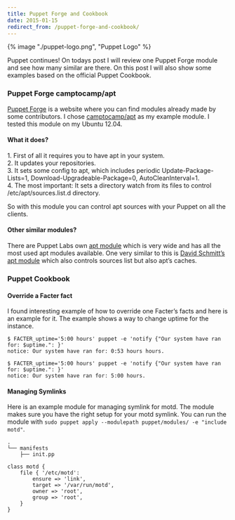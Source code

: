 ```yaml
---
title: Puppet Forge and Cookbook
date: 2015-01-15
redirect_from: /puppet-forge-and-cookbook/
---
```


{% image "./puppet-logo.png", "Puppet Logo" %}

Puppet continues! On todays post I will review one Puppet Forge module and see how many similar are there. On this post I will also show some examples based on the official Puppet Cookbook.  

### Puppet Forge camptocamp/apt

[Puppet Forge](http://forge.puppetlabs.com/) is a website where you can find modules already made by some contributors. I chose [camptocamp/apt](http://forge.puppetlabs.com/camptocamp/apt) as my example module. I tested this module on my Ubuntu 12.04.

#### What it does?

1\. First of all it requires you to have apt in your system.  
2\. It updates your repositories.  
3\. It sets some config to apt, which includes periodic Update-Package-Lists=1, Download-Upgradeable-Package=0, AutoCleanInterval=1.  
4\. The most important: It sets a directory watch from its files to control /etc/apt/sources.list.d directory.

So with this module you can control apt sources with your Puppet on all the clients.

#### Other similar modules?

There are Puppet Labs own [apt module](http://forge.puppetlabs.com/puppetlabs/apt) which is very wide and has all the most used apt modules available. One very similar to this is [David Schmitt’s apt module](http://forge.puppetlabs.com/DavidSchmitt/apt) which also controls sources list but also apt’s caches.

### Puppet Cookbook

#### Override a Facter fact

I found interesting example of how to override one Facter’s facts and here is an example for it. The example shows a way to change uptime for the instance.

```
$ FACTER_uptime='5:00 hours' puppet -e 'notify {"Our system have ran for: $uptime.": }'
notice: Our system have ran for: 0:53 hours hours.
```

```
$ FACTER_uptime='5:00 hours' puppet -e 'notify {"Our system have ran for: $uptime.": }'
notice: Our system have ran for: 5:00 hours.
```

#### Managing Symlinks

Here is an example module for managing symlink for motd. The module makes sure you have the right setup for your motd symlink. You can run the module with `sudo puppet apply --modulepath puppet/modules/ -e "include motd"`.

```
.
└── manifests
    ├── init.pp
```

```
class motd {
	file { '/etc/motd':
		ensure => 'link',
		target => '/var/run/motd',
		owner => 'root',
		group => 'root',
	}
}
```

